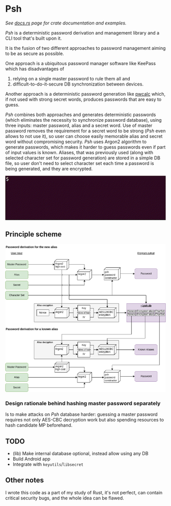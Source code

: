 # Psh

*See [docs.rs](https://docs.rs/psh/latest/psh/) page for crate documentation and examples.*

*Psh* is a deterministic password derivation and management library and a CLI tool
that's built upon it.

It is the fusion of two different approaches to password management aiming to be
as secure as possible.

One approach is a ubiquitous password manager software like KeePass which has disadvantages of
1) relying on a single master password to rule them all and
2) difficult-to-do-it-secure DB synchronization between devices.

Another approach is a deterministic password generation like [pwcalc](https://github.com/pmorjan/pwcalc-chrome)
which, if not used with strong secret words, produces passwords that are easy to guess.

*Psh* combines both approaches and generates deterministic passwords (which eliminates the necessity
to synchronize password database), using three inputs: master password, alias and a secret word.
Use of master password removes the requirement for a secret word to be strong (*Psh* even allows to
not use it), so user can choose easily memorable alias and secret word without compromising
security. *Psh* uses Argon2 algorithm to generate passwords, which makes it harder to guess passwords
even if part of input values is known. Aliases, that was previously used (along with selected
character set for password generation) are stored in a simple DB file, so user don't need to select
character set each time a password is being generated, and they are encrypted.

![](/psh.gif "")

## Principle scheme

![](/psh.png "")

### Design rationale behind hashing master password separately

Is to make attacks on *Psh* database harder: guessing a master password requires not only AES-CBC
decryption work but also spending resources to hash candidate MP beforehand.

## TODO

* (lib) Make internal database optional, instead allow using any DB
* Build Android app
* Integrate with `keyutils`/`libsecret`

## Other notes

I wrote this code as a part of my study of Rust, it's not perfect, can contain critical security
bugs, and the whole idea can be flawed.
